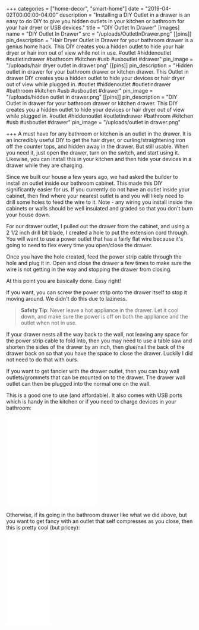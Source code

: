 +++
categories = ["home-decor", "smart-home"]
date = "2019-04-02T00:00:00-04:00"
description = "Installing a DIY Outlet in a drawer is an easy to do DIY to give you hidden outlets in your kitchen or bathroom for your hair dryer or USB devices."
title = "DIY Outlet In Drawer"
[images]
name = "DIY Outlet In Drawer"
src = "/uploads/OutletInDrawer.png"
[[pins]]
pin_description = "Hair Dryer Outlet in Drawer for your bathroom drawer is a genius home hack. This DIY creates you a hidden outlet to hide your hair dryer or hair iron out of view while not in use. #outlet #hiddenoutlet #outletindrawer #bathroom #kitchen #usb #usboutlet #drawer"
pin_image = "/uploads/hair dryer outlet in drawer.png"
[[pins]]
pin_description = "Hidden outlet in drawer for your bathroom drawer or kitchen drawer. This Outlet in drawer DIY creates you a hidden outlet to hide your devices or hair dryer out of view while plugged in. #outlet #hiddenoutlet #outletindrawer #bathroom #kitchen #usb #usboutlet #drawer"
pin_image = "/uploads/hidden outlet in drawer.png"
[[pins]]
pin_description = "DIY Outlet in drawer for your bathroom drawer or kitchen drawer. This DIY creates you a hidden outlet to hide your devices or hair dryer out of view while plugged in. #outlet #hiddenoutlet #outletindrawer #bathroom #kitchen #usb #usboutlet #drawer"
pin_image = "/uploads/outlet in drawer.png"

+++
A must have for any bathroom or kitchen is an outlet in the drawer.  It is an incredibly useful DIY to get the hair dryer, or curling/straightening iron off the counter tops, and hidden away in the drawer.  But still usable.  When you need it, just open the drawer, turn on the switch, and start using it.  Likewise, you can install this in your kitchen and then hide your devices in a drawer while they are charging.

Since we built our house a few years ago, we had asked the builder to install an outlet inside our bathroom cabinet.  This made this DIY significantly easier for us.  If you currently do not have an outlet inside your cabinet, then find where your nearest outlet is and you will likely need to drill some holes to feed the wire to it.  Note - any wiring you install inside the cabinets or walls should be well insulated and graded so that you don't burn your house down.

For our drawer outlet, I pulled out the drawer from the cabinet, and using a 2 1/2 inch drill bit blade, I created a hole to put the extension cord through.  You will want to use a power outlet that has a fairly flat wire because it's going to need to flex every time you open/close the drawer.

Once you have the hole created, feed the power strip cable through the hole and plug it in.  Open and close the drawer a few times to make sure the wire is not getting in the way and stopping the drawer from closing.

At this point you are basically done.  Easy right!

If you want, you can screw the power strip onto the drawer itself to stop it moving around.  We didn't do this due to laziness.

> **Safety Tip**: Never leave a hot appliance in the drawer.  Let it cool down, and make sure the power is off on both the appliance and the outlet when not in use.

If your drawer nests all the way back to the wall, not leaving any space for the power strip cable to fold into, then you may need to use a table saw and shorten the sides of the drawer by an inch, then glue/nail the back of the drawer back on so that you have the space to close the drawer.  Luckily I did not need to do that with ours.

If you want to get fancier with the drawer outlet, then you can buy wall outlets/grommets that can be mounted on to the drawer.  The drawer wall outlet can then be plugged into the normal one on the wall.

This is a good one to use (and affordable).  It also comes with USB ports which is handy in the kitchen or if you need to charge devices in your bathroom:

<iframe style="width:120px;height:240px;" marginwidth="0" marginheight="0" scrolling="no" frameborder="0" src="//ws-na.amazon-adsystem.com/widgets/q?ServiceVersion=20070822&OneJS=1&Operation=GetAdHtml&MarketPlace=US&source=ss&ref=as_ss_li_til&ad_type=product_link&tracking_id=drawbuildplay-20&language=en_US&marketplace=amazon&region=US&placement=B01N5O8GVW&asins=B01N5O8GVW&linkId=967bb6e4c2c1f26bc9de7e67fbcfc7a1&show_border=true&link_opens_in_new_window=true"></iframe>

<iframe style="width:120px;height:240px;" marginwidth="0" marginheight="0" scrolling="no" frameborder="0" src="//ws-na.amazon-adsystem.com/widgets/q?ServiceVersion=20070822&OneJS=1&Operation=GetAdHtml&MarketPlace=US&source=ss&ref=as_ss_li_til&ad_type=product_link&tracking_id=drawbuildplay-20&language=en_US&marketplace=amazon&region=US&placement=B07G5HTRGG&asins=B07G5HTRGG&linkId=77a60f6997c73d5cab98d8a48b353c44&show_border=true&link_opens_in_new_window=true"></iframe>

Otherwise, if its going in the bathroom drawer like what we did above, but you want to get fancy with an outlet that self compresses as you close, then this is pretty cool (but pricey):

<iframe style="width:120px;height:240px;" marginwidth="0" marginheight="0" scrolling="no" frameborder="0" src="//ws-na.amazon-adsystem.com/widgets/q?ServiceVersion=20070822&OneJS=1&Operation=GetAdHtml&MarketPlace=US&source=ss&ref=as_ss_li_til&ad_type=product_link&tracking_id=drawbuildplay-20&language=en_US&marketplace=amazon&region=US&placement=B076JVVQ5Z&asins=B076JVVQ5Z&linkId=2b23c61e187e435bd1aaf411168f9478&show_border=true&link_opens_in_new_window=true"></iframe>